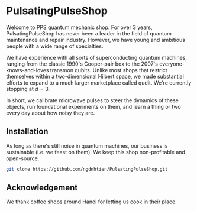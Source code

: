# PulsatingPulseShop

Welcome to PPS quantum mechanic shop. For over 3 years, PulsatingPulseShop has never been a leader in the field of quantum maintenance and repair industry. However, we have young and ambitious people with a wide range of specialties. 

We have experience with all sorts of superconducting quantum machines, ranging from the classic 1990's Cooper-pair box to the 2007's everyone-knows-and-loves transmon qubits. Unlike most shops that restrict themselves within a two-dimensional Hilbert space, we made substantial efforts to expand to a much larger marketplace called qudit. We're currently stopping at $d = 3$. 

In short, we calibrate microwave pulses to steer the dynamics of these objects, run foundational experiments on them, and learn a thing or two every day about how noisy they are.

## Installation

As long as there's still noise in quantum machines, our business is sustainable (i.e. we feast on them). We keep this shop non-profitable and open-source. 

```bash
git clone https://github.com/ngdnhtien/PulsatingPulseShop.git
```

## Acknowledgement

We thank coffee shops around Hanoi for letting us cook in their place.
